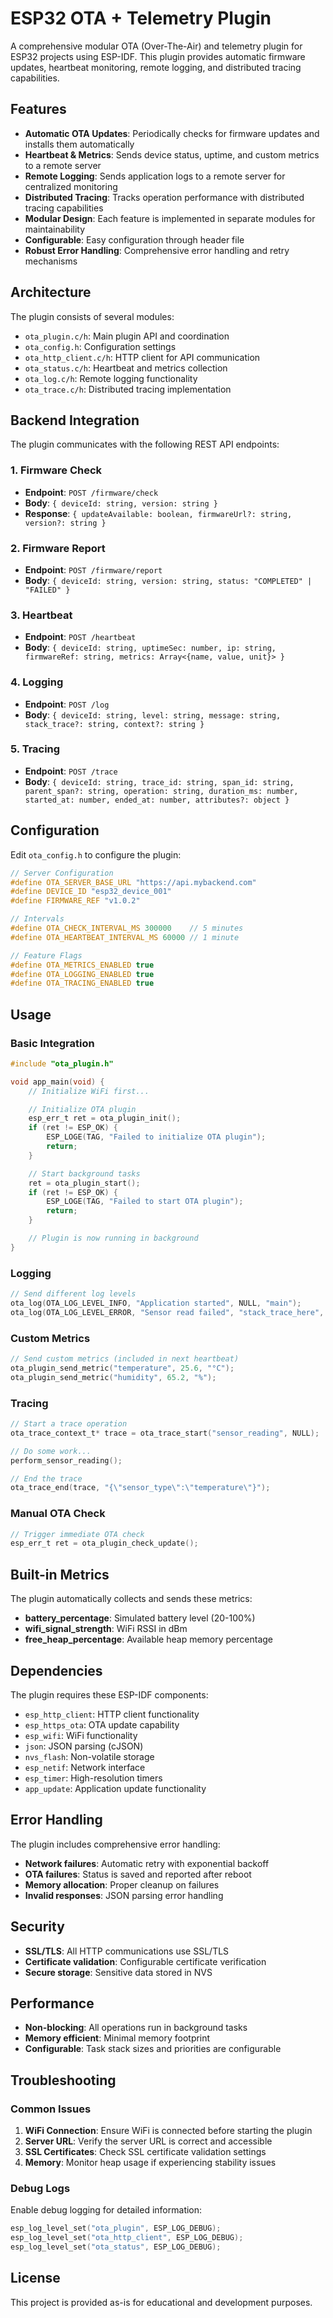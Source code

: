 # ESP32 OTA + Telemetry Plugin

A comprehensive modular OTA (Over-The-Air) and telemetry plugin for ESP32 projects using ESP-IDF. This plugin provides automatic firmware updates, heartbeat monitoring, remote logging, and distributed tracing capabilities.

## Features

- **Automatic OTA Updates**: Periodically checks for firmware updates and installs them automatically
- **Heartbeat & Metrics**: Sends device status, uptime, and custom metrics to a remote server
- **Remote Logging**: Sends application logs to a remote server for centralized monitoring
- **Distributed Tracing**: Tracks operation performance with distributed tracing capabilities
- **Modular Design**: Each feature is implemented in separate modules for maintainability
- **Configurable**: Easy configuration through header file
- **Robust Error Handling**: Comprehensive error handling and retry mechanisms

## Architecture

The plugin consists of several modules:

- `ota_plugin.c/h`: Main plugin API and coordination
- `ota_config.h`: Configuration settings
- `ota_http_client.c/h`: HTTP client for API communication
- `ota_status.c/h`: Heartbeat and metrics collection
- `ota_log.c/h`: Remote logging functionality
- `ota_trace.c/h`: Distributed tracing implementation

## Backend Integration

The plugin communicates with the following REST API endpoints:

### 1. Firmware Check

- **Endpoint**: `POST /firmware/check`
- **Body**: `{ deviceId: string, version: string }`
- **Response**: `{ updateAvailable: boolean, firmwareUrl?: string, version?: string }`

### 2. Firmware Report

- **Endpoint**: `POST /firmware/report`
- **Body**: `{ deviceId: string, version: string, status: "COMPLETED" | "FAILED" }`

### 3. Heartbeat

- **Endpoint**: `POST /heartbeat`
- **Body**: `{ deviceId: string, uptimeSec: number, ip: string, firmwareRef: string, metrics: Array<{name, value, unit}> }`

### 4. Logging

- **Endpoint**: `POST /log`
- **Body**: `{ deviceId: string, level: string, message: string, stack_trace?: string, context?: string }`

### 5. Tracing

- **Endpoint**: `POST /trace`
- **Body**: `{ deviceId: string, trace_id: string, span_id: string, parent_span?: string, operation: string, duration_ms: number, started_at: number, ended_at: number, attributes?: object }`

## Configuration

Edit `ota_config.h` to configure the plugin:

```c
// Server Configuration
#define OTA_SERVER_BASE_URL "https://api.mybackend.com"
#define DEVICE_ID "esp32_device_001"
#define FIRMWARE_REF "v1.0.2"

// Intervals
#define OTA_CHECK_INTERVAL_MS 300000    // 5 minutes
#define OTA_HEARTBEAT_INTERVAL_MS 60000 // 1 minute

// Feature Flags
#define OTA_METRICS_ENABLED true
#define OTA_LOGGING_ENABLED true
#define OTA_TRACING_ENABLED true
```

## Usage

### Basic Integration

```c
#include "ota_plugin.h"

void app_main(void) {
    // Initialize WiFi first...

    // Initialize OTA plugin
    esp_err_t ret = ota_plugin_init();
    if (ret != ESP_OK) {
        ESP_LOGE(TAG, "Failed to initialize OTA plugin");
        return;
    }

    // Start background tasks
    ret = ota_plugin_start();
    if (ret != ESP_OK) {
        ESP_LOGE(TAG, "Failed to start OTA plugin");
        return;
    }

    // Plugin is now running in background
}
```

### Logging

```c
// Send different log levels
ota_log(OTA_LOG_LEVEL_INFO, "Application started", NULL, "main");
ota_log(OTA_LOG_LEVEL_ERROR, "Sensor read failed", "stack_trace_here", "sensor_module");
```

### Custom Metrics

```c
// Send custom metrics (included in next heartbeat)
ota_plugin_send_metric("temperature", 25.6, "°C");
ota_plugin_send_metric("humidity", 65.2, "%");
```

### Tracing

```c
// Start a trace operation
ota_trace_context_t* trace = ota_trace_start("sensor_reading", NULL);

// Do some work...
perform_sensor_reading();

// End the trace
ota_trace_end(trace, "{\"sensor_type\":\"temperature\"}");
```

### Manual OTA Check

```c
// Trigger immediate OTA check
esp_err_t ret = ota_plugin_check_update();
```

## Built-in Metrics

The plugin automatically collects and sends these metrics:

- **battery_percentage**: Simulated battery level (20-100%)
- **wifi_signal_strength**: WiFi RSSI in dBm
- **free_heap_percentage**: Available heap memory percentage

## Dependencies

The plugin requires these ESP-IDF components:

- `esp_http_client`: HTTP client functionality
- `esp_https_ota`: OTA update capability
- `esp_wifi`: WiFi functionality
- `json`: JSON parsing (cJSON)
- `nvs_flash`: Non-volatile storage
- `esp_netif`: Network interface
- `esp_timer`: High-resolution timers
- `app_update`: Application update functionality

## Error Handling

The plugin includes comprehensive error handling:

- **Network failures**: Automatic retry with exponential backoff
- **OTA failures**: Status is saved and reported after reboot
- **Memory allocation**: Proper cleanup on failures
- **Invalid responses**: JSON parsing error handling

## Security

- **SSL/TLS**: All HTTP communications use SSL/TLS
- **Certificate validation**: Configurable certificate verification
- **Secure storage**: Sensitive data stored in NVS

## Performance

- **Non-blocking**: All operations run in background tasks
- **Memory efficient**: Minimal memory footprint
- **Configurable**: Task stack sizes and priorities are configurable

## Troubleshooting

### Common Issues

1. **WiFi Connection**: Ensure WiFi is connected before starting the plugin
2. **Server URL**: Verify the server URL is correct and accessible
3. **SSL Certificates**: Check SSL certificate validation settings
4. **Memory**: Monitor heap usage if experiencing stability issues

### Debug Logs

Enable debug logging for detailed information:

```c
esp_log_level_set("ota_plugin", ESP_LOG_DEBUG);
esp_log_level_set("ota_http_client", ESP_LOG_DEBUG);
esp_log_level_set("ota_status", ESP_LOG_DEBUG);
```

## License

This project is provided as-is for educational and development purposes.
